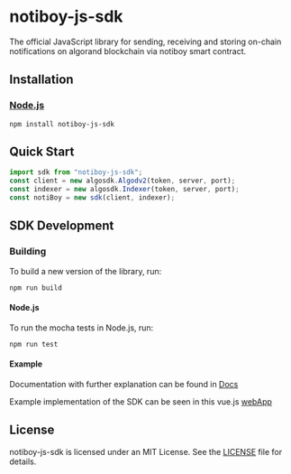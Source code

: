 # notiboy-js-sdk

The official JavaScript library for sending, receiving and storing on-chain notifications on algorand blockchain via notiboy smart contract.

## Installation

### [Node.js](https://nodejs.org/en/download/)

```
npm install notiboy-js-sdk
```

## Quick Start

```javascript
import sdk from "notiboy-js-sdk";
const client = new algosdk.Algodv2(token, server, port);
const indexer = new algosdk.Indexer(token, server, port);
const notiBoy = new sdk(client, indexer);
```

## SDK Development

### Building

To build a new version of the library, run:

```
npm run build
```

#### Node.js

To run the mocha tests in Node.js, run:

```
npm run test
```

#### Example
Documentation with further explanation can be found in [Docs](https://notiboy-project.gitbook.io/notiboy-project/)

Example implementation of the SDK can be seen in this vue.js [webApp](https://github.com/Notiboy-Project/notiboy-webapp/blob/main/src/store/index.js)

## License

notiboy-js-sdk is licensed under an MIT License. See the [LICENSE](https://github.com/Notiboy-Project/notiboy-js-sdk/blob/main/LICENSE) file for details.
